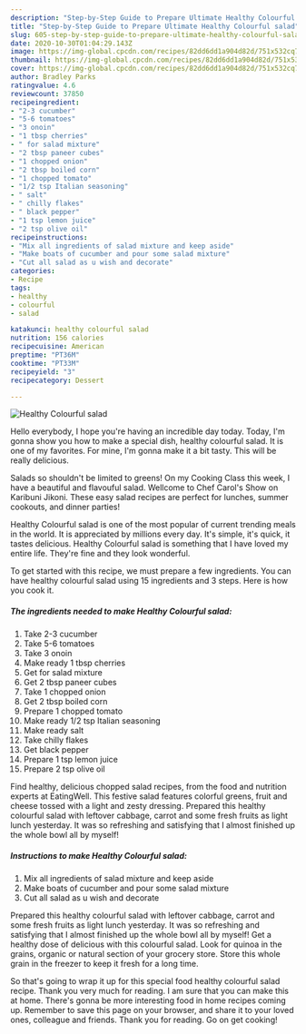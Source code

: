 ```yaml
---
description: "Step-by-Step Guide to Prepare Ultimate Healthy Colourful salad"
title: "Step-by-Step Guide to Prepare Ultimate Healthy Colourful salad"
slug: 605-step-by-step-guide-to-prepare-ultimate-healthy-colourful-salad
date: 2020-10-30T01:04:29.143Z
image: https://img-global.cpcdn.com/recipes/82dd6dd1a904d82d/751x532cq70/healthy-colourful-salad-recipe-main-photo.jpg
thumbnail: https://img-global.cpcdn.com/recipes/82dd6dd1a904d82d/751x532cq70/healthy-colourful-salad-recipe-main-photo.jpg
cover: https://img-global.cpcdn.com/recipes/82dd6dd1a904d82d/751x532cq70/healthy-colourful-salad-recipe-main-photo.jpg
author: Bradley Parks
ratingvalue: 4.6
reviewcount: 37850
recipeingredient:
- "2-3 cucumber"
- "5-6 tomatoes"
- "3 onoin"
- "1 tbsp cherries"
- " for salad mixture"
- "2 tbsp paneer cubes"
- "1 chopped onion"
- "2 tbsp boiled corn"
- "1 chopped tomato"
- "1/2 tsp Italian seasoning"
- " salt"
- " chilly flakes"
- " black pepper"
- "1 tsp lemon juice"
- "2 tsp olive oil"
recipeinstructions:
- "Mix all ingredients of salad mixture and keep aside"
- "Make boats of cucumber and pour some salad mixture"
- "Cut all salad as u wish and decorate"
categories:
- Recipe
tags:
- healthy
- colourful
- salad

katakunci: healthy colourful salad 
nutrition: 156 calories
recipecuisine: American
preptime: "PT36M"
cooktime: "PT33M"
recipeyield: "3"
recipecategory: Dessert

---
```



![Healthy Colourful salad](https://img-global.cpcdn.com/recipes/82dd6dd1a904d82d/751x532cq70/healthy-colourful-salad-recipe-main-photo.jpg)

Hello everybody, I hope you're having an incredible day today. Today, I'm gonna show you how to make a special dish, healthy colourful salad. It is one of my favorites. For mine, I'm gonna make it a bit tasty. This will be really delicious.

Salads so shouldn&#39;t be limited to greens! On my Cooking Class this week, I have a beautiful and flavouful salad. Wellcome to Chef Carol&#39;s Show on Karibuni Jikoni. These easy salad recipes are perfect for lunches, summer cookouts, and dinner parties!

Healthy Colourful salad is one of the most popular of current trending meals in the world. It is appreciated by millions every day. It's simple, it's quick, it tastes delicious. Healthy Colourful salad is something that I have loved my entire life. They're fine and they look wonderful.


To get started with this recipe, we must prepare a few ingredients. You can have healthy colourful salad using 15 ingredients and 3 steps. Here is how you cook it.

<!--inarticleads1-->

##### The ingredients needed to make Healthy Colourful salad:

1. Take 2-3 cucumber
1. Take 5-6 tomatoes
1. Take 3 onoin
1. Make ready 1 tbsp cherries
1. Get  for salad mixture
1. Get 2 tbsp paneer cubes
1. Take 1 chopped onion
1. Get 2 tbsp boiled corn
1. Prepare 1 chopped tomato
1. Make ready 1/2 tsp Italian seasoning
1. Make ready  salt
1. Take  chilly flakes
1. Get  black pepper
1. Prepare 1 tsp lemon juice
1. Prepare 2 tsp olive oil


Find healthy, delicious chopped salad recipes, from the food and nutrition experts at EatingWell. This festive salad features colorful greens, fruit and cheese tossed with a light and zesty dressing. Prepared this healthy colourful salad with leftover cabbage, carrot and some fresh fruits as light lunch yesterday. It was so refreshing and satisfying that I almost finished up the whole bowl all by myself! 

<!--inarticleads2-->

##### Instructions to make Healthy Colourful salad:

1. Mix all ingredients of salad mixture and keep aside
1. Make boats of cucumber and pour some salad mixture
1. Cut all salad as u wish and decorate


Prepared this healthy colourful salad with leftover cabbage, carrot and some fresh fruits as light lunch yesterday. It was so refreshing and satisfying that I almost finished up the whole bowl all by myself! Get a healthy dose of delicious with this colourful salad. Look for quinoa in the grains, organic or natural section of your grocery store. Store this whole grain in the freezer to keep it fresh for a long time. 

So that's going to wrap it up for this special food healthy colourful salad recipe. Thank you very much for reading. I am sure that you can make this at home. There's gonna be more interesting food in home recipes coming up. Remember to save this page on your browser, and share it to your loved ones, colleague and friends. Thank you for reading. Go on get cooking!
